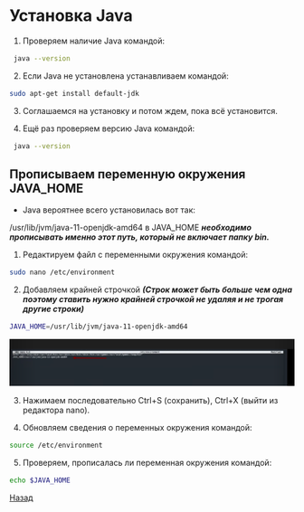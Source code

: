 
#   Установка Java

1. Проверяем наличие Java командой:
```bash
 java --version
```
2. Если Java не установлена устанавливаем командой:
```bash
sudo apt-get install default-jdk
```

3. Соглашаемся на установку и потом ждем, пока всё установится.

4. Ещё раз проверяем версию Java командой:

```bash
 java --version
```

## Прописываем переменную окружения JAVA_HOME

- Java вероятнее всего установилась вот так:

/usr/lib/jvm/java-11-openjdk-amd64 в JAVA_HOME  ***необходимо прописывать именно этот путь, который не включает папку bin.***

1. Редактируем файл с переменными окружения командой:
```bash
sudo nano /etc/environment
```

2. Добавляем крайней строчкой ***(Строк может быть больше чем одна поэтому ставить нужно крайней строчкой не удаляя и не трогая другие строки)***

```bash
JAVA_HOME=/usr/lib/jvm/java-11-openjdk-amd64
```

![JAVA_HOME](/src/images/screenshots/bash.png)


3. Нажимаем последовательно Ctrl+S (сохранить), Ctrl+X (выйти из редактора nano).

4. Обновляем сведения о переменных окружения командой:
```bash
source /etc/environment
```
5. Проверяем, прописалась ли переменная окружения командой:
```bash
echo $JAVA_HOME
```




<a target="_blank" href="https://github.com/Konyaz/Testing_infrastructure/blob/master/README.md#%D1%83%D1%81%D1%82%D0%B0%D0%BD%D0%BE%D0%B2%D0%BA%D0%B0-docker">Назад</a>